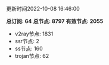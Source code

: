 更新时间2022-10-08 16:46:00

**总订阅: 64**
**总节点: 8797**
**有效节点: 2055**
- v2ray节点: 1831
- ssr节点: 2
- ss节点: 160
- trojan节点: 62
